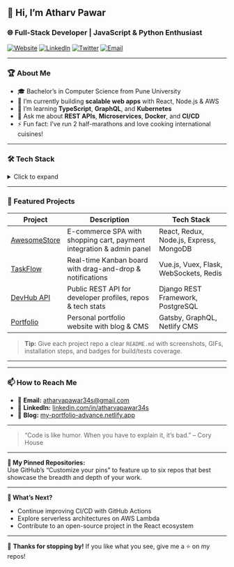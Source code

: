 <!--
  Hi there 👋 Welcome to my GitHub Profile!
-->

## 👋 Hi, I’m Atharv Pawar

### 🌐 Full-Stack Developer | JavaScript & Python Enthusiast

[![Website](https://img.shields.io/badge/Website-My-Portfolio.com-blue)](https://my-portfolio-advance.netlify.app/)
[![LinkedIn](https://img.shields.io/badge/LinkedIn-atharvapawar34s-blue?logo=linkedin)](www.linkedin.com/in/atharvapawar34s)
[![Twitter](https://img.shields.io/badge/Twitter-@yourhandle-blue?logo=twitter)](https://twitter.com/yourhandle)
[![Email](https://img.shields.io/badge/Email-atharvapawar34s@gmail.com-red?logo=gmail)](mailto:atharvapawar34s@gmail.com)

---

### 🏆 About Me
- 🎓 Bachelor’s in Computer Science from Pune University
- 🔭 I’m currently building **scalable web apps** with React, Node.js & AWS  
- 🌱 I’m learning **TypeScript**, **GraphQL**, and **Kubernetes**  
- 💬 Ask me about **REST APIs**, **Microservices**, **Docker**, and **CI/CD**  
- ⚡ Fun fact: I’ve run 2 half-marathons and love cooking international cuisines!

---

### 🛠️ Tech Stack

<details>
  <summary>Click to expand</summary>
  
#### Frontend
- **Languages & Frameworks:** JavaScript (ES6+), TypeScript, React, Redux
- **UI & Styling:** HTML5, CSS3, SASS, Tailwind CSS, Bootstrap

#### Backend
- **Languages & Frameworks:** Node.js, Express.js, Python, Django, Flask
- **APIs & Protocols:** REST, GraphQL, WebSockets

#### Database & Storage
- **Relational:** PostgreSQL, MySQL
- **NoSQL:** MongoDB, Redis
- **Storage & Caching:** AWS S3, Redis

#### DevOps & Cloud
- **Containers:** Docker, Docker Compose
- **CI/CD:** GitHub Actions, Jenkins
- **Cloud Providers:** AWS (EC2, Lambda, RDS), Heroku, Netlify

#### Testing
- **Unit & Integration:** Jest, Mocha, Chai, pytest
- **E2E:** Cypress, Selenium

#### Tools & Others
- Git, GitHub, Linux, VS Code, Postman, Swagger, Figma

</details>

---

### 🚀 Featured Projects

| Project                                                    | Description                                                          | Tech Stack                               |
|------------------------------------------------------------|----------------------------------------------------------------------|------------------------------------------|
| [AwesomeStore](https://github.com/your-username/AwesomeStore) | E-commerce SPA with shopping cart, payment integration & admin panel | React, Redux, Node.js, Express, MongoDB  |
| [TaskFlow](https://github.com/your-username/TaskFlow)         | Real-time Kanban board with drag-and-drop & notifications            | Vue.js, Vuex, Flask, WebSockets, Redis   |
| [DevHub API](https://github.com/your-username/DevHub-API)      | Public REST API for developer profiles, repos & tech stats            | Django REST Framework, PostgreSQL        |
| [Portfolio](https://github.com/your-username/portfolio)       | Personal portfolio website with blog & CMS                           | Gatsby, GraphQL, Netlify CMS             |

> **Tip:** Give each project repo a clear `README.md` with screenshots, GIFs, installation steps, and badges for build/tests coverage.

---
<!--
### 📈 GitHub Stats

![YourName’s GitHub stats](https://github-readme-stats.vercel.app/api?username=your-username&show_icons=true&theme=dark)
-->
---

### 📫 How to Reach Me

- 📧 **Email:** atharvapawar34s@gmail.com  
- 💼 **LinkedIn:** [linkedin.com/in/atharvapawar34s](www.linkedin.com/in/atharvapawar34s)  
- 📝 **Blog:** [my-portfolio-advance.netlify.app](https://my-portfolio-advance.netlify.app/)

---

> “Code is like humor. When you have to explain it, it’s bad.” – Cory House

---

**🔔 My Pinned Repositories:**  
Use GitHub’s “Customize your pins” to feature up to six repos that best showcase the breadth and depth of your work.

---

**🔭 What’s Next?**  
- Continue improving CI/CD with GitHub Actions  
- Explore serverless architectures on AWS Lambda  
- Contribute to an open-source project in the React ecosystem

---

💖 **Thanks for stopping by!** If you like what you see, give me a ⭐ on my repos!  
